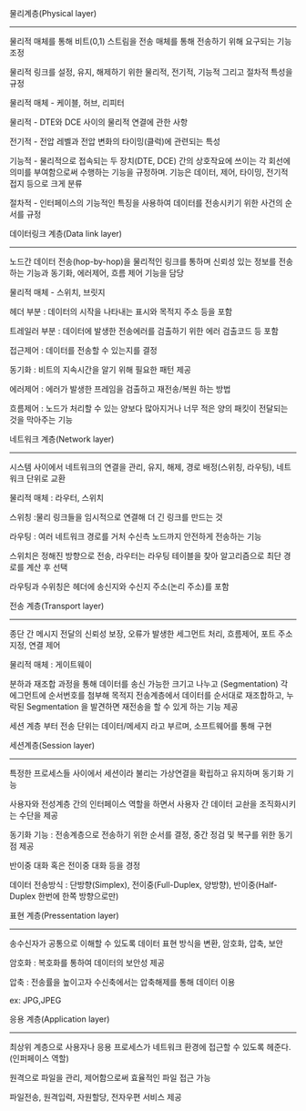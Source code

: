 물리계층(Physical layer)

---

물리적 매체를 통해 비트(0,1) 스트림을 전송 매체를 통해 전송하기 위해 요구되는 기능 조정

물리적 링크를 설정, 유지, 해제하기 위한 물리적, 전기적, 기능적 그리고 절차적 특성을 규정



물리적 매체 - 케이블, 허브, 리피터

물리적 - DTE와 DCE 사이의 물리적 연결에 관한 사항

전기적 - 전압 레벨과 전압 변화의 타이밍(클럭)에 관련되는 특성

기능적 - 물리적으로 접속되는 두 장치(DTE, DCE) 간의 상호작요에 쓰이는 각 회선에 의미를 부여함으로써 수행하는 기능을 규정하며. 기능은 데이터, 제어, 타이밍, 전기적 접지 등으로 크게 분류

절차적 - 인터페이스의 기능적인 특징을 사용하여 데이터를 전송시키기 위한 사건의 순서를 규정



데이터링크 계층(Data link layer)

---

노드간 데이터 전송(hop-by-hop)을 물리적인 링크를 통하며 신뢰성 있는 정보를 전송하는 기능과 동기화, 에러제어, 흐름 제어 기능을 담당

물리적 매체 - 스위치, 브릿지

헤더 부분 : 데이터의 시작을 나타내는 표시와 목적지 주소 등을 포함

트레일러 부분 : 데이터에 발생한 전송에러를 검출하기 위한 에러 검출코드 등 포함

접근제어 : 데이터를 전송할 수 있는지를 결정

동기화 : 비트의 지속시간을 알기 위해 필요한 패턴 제공

에러제어 : 에러가 발생한 프레임을 검출하고 재전송/복원 하는 방법

흐름제어 : 노드가 처리할 수 있는 양보다 많아지거나 너무 적은 양의 패킷이 전달되는 것을 막아주는 기능





네트워크 계층(Network layer)

---

시스템 사이에서 네트워크의 연결을 관리, 유지, 해제, 경로 배정(스위칭, 라우팅), 네트워크 단위로 교환

물리적 매체 : 라우터, 스위치

스위칭 :물리 링크들을 임시적으로 연결해 더 긴 링크를 만드는 것

라우팅 : 여러 네트워크 경로를 거처 수신측 노드까지 안전하게 전송하는 기능

스위치은 정해진 방향으로 전송, 라우터는 라우팅 테이블을 찾아 알고리즘으로 최단 경로를 계산 후 선택

라우팅과 수위칭은 헤더에 송신지와 수신지 주소(논리 주소)를 포함



전송 계층(Transport layer)

---

종단 간 메시지 전달의 신뢰성 보장, 오류가 발생한 세그먼트 처리, 흐름제어, 포트 주소 지정, 연결 제어 

물리적 매체 : 게이트웨이

분하과 재조합 과정을 통해 데이터를 송신 가능한 크기고 나누고 (Segmentation) 각 에그먼트에 순서번호를 첨부해 목적지 전송계층에서 데이터를 순서대로 재조합하고, 누락된 Segmentation 을 발견하면 재전송을 할 수 있게 하는 기능 제공



세션 계층 부터 전송 단위는 데이터/메세지 라고 부르며, 소프트웨어를 통해 구현



세션계층(Session layer)

---

특정한 프로세스들 사이에서 세션이라 불리는 가상연결을 확립하고 유지하며 동기화 기능

사용자와 전성계층 간의 인터페이스 역할을 하면서 사용자 간 데이터 교솬을 조직화시키는 수단을 제공

동기화 기능 : 전송계층으로 전송하기 위한 순서를 결정, 중간 정검 및 복구를 위한 동기점 제공

반이중 대화 혹은 전이중 대화 등을 경정

데이터 전송방식 : 단방향(Simplex), 전이중(Full-Duplex, 양방향), 반이중(Half-Duplex 한번에 한쪽 방향으로만)



표현 계층(Pressentation layer)

---

송수신자가 공통으로 이해할 수 있도록 데이터 표현 방식을 변환, 암호화, 압축, 보안

암호화 : 복호화를 통하여 데이터의 보안성 제공

압축 : 전송률을 높이고자 수신축에서는 압축해제를 통해 데이터 이용

ex: JPG,JPEG



응용 계층(Application layer)

---

최상위 계층으로 사용자나 응용 프로세스가 네트워크 환경에 접근할 수 있도록 헤준다.(인퍼페이스 역할)

원격으로 파일을 관리, 제어함으로써 효율적인 파일 접근 가능

파일전송, 원격입력, 자원할당, 전자우편 서비스 제공

